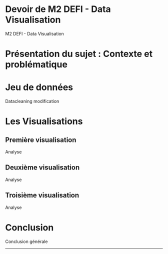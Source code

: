 # Devoir de M2 DEFI - Data Visualisation
M2 DEFI - Data Visualisation

# Présentation du sujet : Contexte et problématique


# Jeu de données

Datacleaning
modification


# Les Visualisations

## Première visualisation
Analyse

## Deuxième visualisation
Analyse

## Troisième visualisation
Analyse

# Conclusion
Conclusion générale

---
